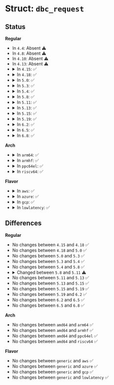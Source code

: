 # Struct: <code>dbc_request</code>

## Status
<b>Regular</b>
<ul>
<li>
In <code>4.4</code>: Absent ⚠️
</li>
<li>
In <code>4.8</code>: Absent ⚠️
</li>
<li>
In <code>4.10</code>: Absent ⚠️
</li>
<li>
In <code>4.13</code>: Absent ⚠️
</li>
<li>
<details>
<summary>In <code>4.15</code>: ✅</summary>

```c
struct dbc_request {
    void *buf;
    unsigned int length;
    dma_addr_t dma;
    void (*complete)(struct xhci_hcd *, struct dbc_request *);
    struct list_head list_pool;
    int status;
    unsigned int actual;
    struct dbc_ep *dep;
    struct list_head list_pending;
    dma_addr_t trb_dma;
    union xhci_trb *trb;
    unsigned int direction;
};
```
</details>
</li>
<li>
<details>
<summary>In <code>4.18</code>: ✅</summary>

```c
struct dbc_request {
    void *buf;
    unsigned int length;
    dma_addr_t dma;
    void (*complete)(struct xhci_hcd *, struct dbc_request *);
    struct list_head list_pool;
    int status;
    unsigned int actual;
    struct dbc_ep *dep;
    struct list_head list_pending;
    dma_addr_t trb_dma;
    union xhci_trb *trb;
    unsigned int direction;
};
```
</details>
</li>
<li>
<details>
<summary>In <code>5.0</code>: ✅</summary>

```c
struct dbc_request {
    void *buf;
    unsigned int length;
    dma_addr_t dma;
    void (*complete)(struct xhci_hcd *, struct dbc_request *);
    struct list_head list_pool;
    int status;
    unsigned int actual;
    struct dbc_ep *dep;
    struct list_head list_pending;
    dma_addr_t trb_dma;
    union xhci_trb *trb;
    unsigned int direction;
};
```
</details>
</li>
<li>
<details>
<summary>In <code>5.3</code>: ✅</summary>

```c
struct dbc_request {
    void *buf;
    unsigned int length;
    dma_addr_t dma;
    void (*complete)(struct xhci_hcd *, struct dbc_request *);
    struct list_head list_pool;
    int status;
    unsigned int actual;
    struct dbc_ep *dep;
    struct list_head list_pending;
    dma_addr_t trb_dma;
    union xhci_trb *trb;
    unsigned int direction;
};
```
</details>
</li>
<li>
<details>
<summary>In <code>5.4</code>: ✅</summary>

```c
struct dbc_request {
    void *buf;
    unsigned int length;
    dma_addr_t dma;
    void (*complete)(struct xhci_hcd *, struct dbc_request *);
    struct list_head list_pool;
    int status;
    unsigned int actual;
    struct dbc_ep *dep;
    struct list_head list_pending;
    dma_addr_t trb_dma;
    union xhci_trb *trb;
    unsigned int direction;
};
```
</details>
</li>
<li>
<details>
<summary>In <code>5.8</code>: ✅</summary>

```c
struct dbc_request {
    void *buf;
    unsigned int length;
    dma_addr_t dma;
    void (*complete)(struct xhci_hcd *, struct dbc_request *);
    struct list_head list_pool;
    int status;
    unsigned int actual;
    struct dbc_ep *dep;
    struct list_head list_pending;
    dma_addr_t trb_dma;
    union xhci_trb *trb;
    unsigned int direction;
};
```
</details>
</li>
<li>
<details>
<summary>In <code>5.11</code>: ✅</summary>

```c
struct dbc_request {
    void *buf;
    unsigned int length;
    dma_addr_t dma;
    void (*complete)(struct xhci_dbc *, struct dbc_request *);
    struct list_head list_pool;
    int status;
    unsigned int actual;
    struct xhci_dbc *dbc;
    struct list_head list_pending;
    dma_addr_t trb_dma;
    union xhci_trb *trb;
    unsigned int direction;
};
```
</details>
</li>
<li>
<details>
<summary>In <code>5.13</code>: ✅</summary>

```c
struct dbc_request {
    void *buf;
    unsigned int length;
    dma_addr_t dma;
    void (*complete)(struct xhci_dbc *, struct dbc_request *);
    struct list_head list_pool;
    int status;
    unsigned int actual;
    struct xhci_dbc *dbc;
    struct list_head list_pending;
    dma_addr_t trb_dma;
    union xhci_trb *trb;
    unsigned int direction;
};
```
</details>
</li>
<li>
<details>
<summary>In <code>5.15</code>: ✅</summary>

```c
struct dbc_request {
    void *buf;
    unsigned int length;
    dma_addr_t dma;
    void (*complete)(struct xhci_dbc *, struct dbc_request *);
    struct list_head list_pool;
    int status;
    unsigned int actual;
    struct xhci_dbc *dbc;
    struct list_head list_pending;
    dma_addr_t trb_dma;
    union xhci_trb *trb;
    unsigned int direction;
};
```
</details>
</li>
<li>
<details>
<summary>In <code>5.19</code>: ✅</summary>

```c
struct dbc_request {
    void *buf;
    unsigned int length;
    dma_addr_t dma;
    void (*complete)(struct xhci_dbc *, struct dbc_request *);
    struct list_head list_pool;
    int status;
    unsigned int actual;
    struct xhci_dbc *dbc;
    struct list_head list_pending;
    dma_addr_t trb_dma;
    union xhci_trb *trb;
    unsigned int direction;
};
```
</details>
</li>
<li>
<details>
<summary>In <code>6.2</code>: ✅</summary>

```c
struct dbc_request {
    void *buf;
    unsigned int length;
    dma_addr_t dma;
    void (*complete)(struct xhci_dbc *, struct dbc_request *);
    struct list_head list_pool;
    int status;
    unsigned int actual;
    struct xhci_dbc *dbc;
    struct list_head list_pending;
    dma_addr_t trb_dma;
    union xhci_trb *trb;
    unsigned int direction;
};
```
</details>
</li>
<li>
<details>
<summary>In <code>6.5</code>: ✅</summary>

```c
struct dbc_request {
    void *buf;
    unsigned int length;
    dma_addr_t dma;
    void (*complete)(struct xhci_dbc *, struct dbc_request *);
    struct list_head list_pool;
    int status;
    unsigned int actual;
    struct xhci_dbc *dbc;
    struct list_head list_pending;
    dma_addr_t trb_dma;
    union xhci_trb *trb;
    unsigned int direction;
};
```
</details>
</li>
<li>
<details>
<summary>In <code>6.8</code>: ✅</summary>

```c
struct dbc_request {
    void *buf;
    unsigned int length;
    dma_addr_t dma;
    void (*complete)(struct xhci_dbc *, struct dbc_request *);
    struct list_head list_pool;
    int status;
    unsigned int actual;
    struct xhci_dbc *dbc;
    struct list_head list_pending;
    dma_addr_t trb_dma;
    union xhci_trb *trb;
    unsigned int direction;
};
```
</details>
</li>
</ul>
<b>Arch</b>
<ul>
<li>
<details>
<summary>In <code>arm64</code>: ✅</summary>

```c
struct dbc_request {
    void *buf;
    unsigned int length;
    dma_addr_t dma;
    void (*complete)(struct xhci_hcd *, struct dbc_request *);
    struct list_head list_pool;
    int status;
    unsigned int actual;
    struct dbc_ep *dep;
    struct list_head list_pending;
    dma_addr_t trb_dma;
    union xhci_trb *trb;
    unsigned int direction;
};
```
</details>
</li>
<li>
<details>
<summary>In <code>armhf</code>: ✅</summary>

```c
struct dbc_request {
    void *buf;
    unsigned int length;
    dma_addr_t dma;
    void (*complete)(struct xhci_hcd *, struct dbc_request *);
    struct list_head list_pool;
    int status;
    unsigned int actual;
    struct dbc_ep *dep;
    struct list_head list_pending;
    dma_addr_t trb_dma;
    union xhci_trb *trb;
    unsigned int direction;
};
```
</details>
</li>
<li>
<details>
<summary>In <code>ppc64el</code>: ✅</summary>

```c
struct dbc_request {
    void *buf;
    unsigned int length;
    dma_addr_t dma;
    void (*complete)(struct xhci_hcd *, struct dbc_request *);
    struct list_head list_pool;
    int status;
    unsigned int actual;
    struct dbc_ep *dep;
    struct list_head list_pending;
    dma_addr_t trb_dma;
    union xhci_trb *trb;
    unsigned int direction;
};
```
</details>
</li>
<li>
<details>
<summary>In <code>riscv64</code>: ✅</summary>

```c
struct dbc_request {
    void *buf;
    unsigned int length;
    dma_addr_t dma;
    void (*complete)(struct xhci_hcd *, struct dbc_request *);
    struct list_head list_pool;
    int status;
    unsigned int actual;
    struct dbc_ep *dep;
    struct list_head list_pending;
    dma_addr_t trb_dma;
    union xhci_trb *trb;
    unsigned int direction;
};
```
</details>
</li>
</ul>
<b>Flavor</b>
<ul>
<li>
<details>
<summary>In <code>aws</code>: ✅</summary>

```c
struct dbc_request {
    void *buf;
    unsigned int length;
    dma_addr_t dma;
    void (*complete)(struct xhci_hcd *, struct dbc_request *);
    struct list_head list_pool;
    int status;
    unsigned int actual;
    struct dbc_ep *dep;
    struct list_head list_pending;
    dma_addr_t trb_dma;
    union xhci_trb *trb;
    unsigned int direction;
};
```
</details>
</li>
<li>
<details>
<summary>In <code>azure</code>: ✅</summary>

```c
struct dbc_request {
    void *buf;
    unsigned int length;
    dma_addr_t dma;
    void (*complete)(struct xhci_hcd *, struct dbc_request *);
    struct list_head list_pool;
    int status;
    unsigned int actual;
    struct dbc_ep *dep;
    struct list_head list_pending;
    dma_addr_t trb_dma;
    union xhci_trb *trb;
    unsigned int direction;
};
```
</details>
</li>
<li>
<details>
<summary>In <code>gcp</code>: ✅</summary>

```c
struct dbc_request {
    void *buf;
    unsigned int length;
    dma_addr_t dma;
    void (*complete)(struct xhci_hcd *, struct dbc_request *);
    struct list_head list_pool;
    int status;
    unsigned int actual;
    struct dbc_ep *dep;
    struct list_head list_pending;
    dma_addr_t trb_dma;
    union xhci_trb *trb;
    unsigned int direction;
};
```
</details>
</li>
<li>
<details>
<summary>In <code>lowlatency</code>: ✅</summary>

```c
struct dbc_request {
    void *buf;
    unsigned int length;
    dma_addr_t dma;
    void (*complete)(struct xhci_hcd *, struct dbc_request *);
    struct list_head list_pool;
    int status;
    unsigned int actual;
    struct dbc_ep *dep;
    struct list_head list_pending;
    dma_addr_t trb_dma;
    union xhci_trb *trb;
    unsigned int direction;
};
```
</details>
</li>
</ul>

## Differences
<b>Regular</b>
<ul>
<li>
No changes between <code>4.15</code> and <code>4.18</code> ✅
</li>
<li>
No changes between <code>4.18</code> and <code>5.0</code> ✅
</li>
<li>
No changes between <code>5.0</code> and <code>5.3</code> ✅
</li>
<li>
No changes between <code>5.3</code> and <code>5.4</code> ✅
</li>
<li>
No changes between <code>5.4</code> and <code>5.8</code> ✅
</li>
<li>
<details>
<summary>Changed between <code>5.8</code> and <code>5.11</code> ⚠️</summary>
<ul>
<li>
<b>Field added. </b>
<code>struct xhci_dbc *dbc</code>
</li>
<li>
<b>Field removed. </b>
<code>struct dbc_ep *dep</code>
</li>
<li>
<b>Field type changed. </b>
<code>void (*complete)(struct xhci_hcd *, struct dbc_request *)</code> ➡️ <code>void (*complete)(struct xhci_dbc *, struct dbc_request *)</code>
</li>
</ul>
</details>
</li>
<li>
No changes between <code>5.11</code> and <code>5.13</code> ✅
</li>
<li>
No changes between <code>5.13</code> and <code>5.15</code> ✅
</li>
<li>
No changes between <code>5.15</code> and <code>5.19</code> ✅
</li>
<li>
No changes between <code>5.19</code> and <code>6.2</code> ✅
</li>
<li>
No changes between <code>6.2</code> and <code>6.5</code> ✅
</li>
<li>
No changes between <code>6.5</code> and <code>6.8</code> ✅
</li>
</ul>
<b>Arch</b>
<ul>
<li>
No changes between <code>amd64</code> and <code>arm64</code> ✅
</li>
<li>
No changes between <code>amd64</code> and <code>armhf</code> ✅
</li>
<li>
No changes between <code>amd64</code> and <code>ppc64el</code> ✅
</li>
<li>
No changes between <code>amd64</code> and <code>riscv64</code> ✅
</li>
</ul>
<b>Flavor</b>
<ul>
<li>
No changes between <code>generic</code> and <code>aws</code> ✅
</li>
<li>
No changes between <code>generic</code> and <code>azure</code> ✅
</li>
<li>
No changes between <code>generic</code> and <code>gcp</code> ✅
</li>
<li>
No changes between <code>generic</code> and <code>lowlatency</code> ✅
</li>
</ul>
